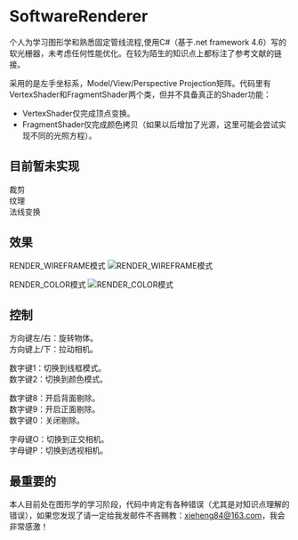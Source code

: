 # SoftwareRenderer
个人为学习图形学和熟悉固定管线流程,使用C#（基于.net framework 4.6）写的软光栅器，未考虑任何性能优化。在较为陌生的知识点上都标注了参考文献的链接。

采用的是左手坐标系，Model/View/Perspective Projection矩阵。代码里有VertexShader和FragmentShader两个类，但并不具备真正的Shader功能：
* VertexShader仅完成顶点变换。
* FragmentShader仅完成颜色拷贝（如果以后增加了光源，这里可能会尝试实现不同的光照方程）。

## 目前暂未实现
裁剪<br>
纹理<br>
法线变换<br>

## 效果
RENDER_WIREFRAME模式
![RENDER_WIREFRAME模式](https://github.com/xieheng/SoftwareRenderer/blob/master/image_render_wireframe.png)

RENDER_COLOR模式
![RENDER_COLOR模式](https://github.com/xieheng/SoftwareRenderer/blob/master/image_render_color.png)

## 控制
方向键左/右：旋转物体。<br>
方向键上/下：拉动相机。<br>

数字键1：切换到线框模式。<br>
数字键2：切换到颜色模式。<br>

数字键8：开启背面剔除。<br>
数字键9：开启正面剔除。<br>
数字键0：关闭剔除。<br>

字母键O：切换到正交相机。<br>
字母键P：切换到透视相机。<br>

## 最重要的
本人目前处在图形学的学习阶段，代码中肯定有各种错误（尤其是对知识点理解的错误），如果您发现了请一定给我发邮件不吝赐教：xieheng84@163.com，我会非常感激！
